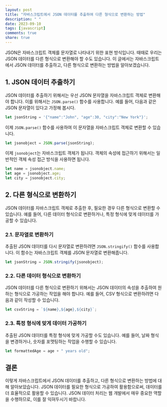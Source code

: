 ```yaml
---
layout: post
title: "자바스크립트에서 JSON 데이터를 추출하여 다른 형식으로 변환하는 방법"
description: " "
date: 2023-09-10
tags: [javascript]
comments: true
share: true
---
```


JSON은 자바스크립트 객체를 문자열로 나타내기 위한 표현 방식입니다. 때때로 우리는 JSON 데이터를 다른 형식으로 변환해야 할 수도 있습니다. 이 글에서는 자바스크립트에서 JSON 데이터를 추출하고, 다른 형식으로 변환하는 방법을 알아보겠습니다.

## 1. JSON 데이터 추출하기

JSON 데이터를 추출하기 위해서는 우선 JSON 문자열을 자바스크립트 객체로 변환해야 합니다. 이를 위해서는 `JSON.parse()` 함수를 사용합니다. 예를 들어, 다음과 같은 JSON 문자열이 있다고 가정해 봅시다.

```javascript
let jsonString = '{"name":"John", "age":30, "city":"New York"}';
```

이제 `JSON.parse()` 함수를 사용하여 이 문자열을 자바스크립트 객체로 변환할 수 있습니다.

```javascript
let jsonobject = JSON.parse(jsonString);
```

이제 `jsonobject`는 자바스크립트 객체가 됩니다. 객체의 속성에 접근하기 위해서는 일반적인 객체 속성 접근 방식을 사용하면 됩니다.

```javascript
let name = jsonobject.name;
let age = jsonobject.age;
let city = jsonobject.city;
```

## 2. 다른 형식으로 변환하기

JSON 데이터를 자바스크립트 객체로 추출한 후, 필요한 경우 다른 형식으로 변환할 수 있습니다. 예를 들어, 다른 데이터 형식으로 변환하거나, 특정 형식에 맞게 데이터를 가공할 수 있습니다.

### 2.1. 문자열로 변환하기

추출된 JSON 데이터를 다시 문자열로 변환하려면 `JSON.stringify()` 함수를 사용합니다. 이 함수는 자바스크립트 객체를 JSON 문자열로 변환해줍니다.

```javascript
let jsonString = JSON.stringify(jsonobject);
```

### 2.2. 다른 데이터 형식으로 변환하기

JSON 데이터를 다른 형식으로 변환하기 위해서는 JSON 데이터의 속성을 추출하여 원하는 형식으로 가공하는 작업을 해야 합니다. 예를 들어, CSV 형식으로 변환하려면 다음과 같이 작성할 수 있습니다.

```javascript
let csvString = `${name},${age},${city}`;
```

### 2.3. 특정 형식에 맞게 데이터 가공하기

추출된 JSON 데이터를 특정 형식에 맞게 가공할 수도 있습니다. 예를 들어, 날짜 형식을 변경하거나, 숫자를 포맷팅하는 작업을 수행할 수 있습니다.

```javascript
let formattedAge = age + " years old";
```

## 결론

이렇게 자바스크립트에서 JSON 데이터를 추출하고, 다른 형식으로 변환하는 방법에 대해 알아보았습니다. JSON 데이터를 필요한 형식으로 가공하여 활용함으로써, 데이터를 더 효율적으로 활용할 수 있습니다. JSON 데이터 처리는 웹 개발에서 매우 중요한 역할을 수행하므로, 이를 잘 익혀두시기 바랍니다.